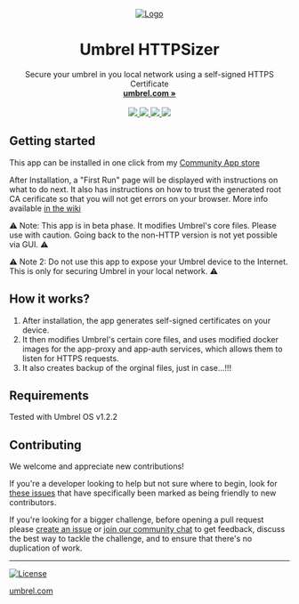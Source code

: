<p align="center">
  <a href="https://umbrel.com">
    <img src="https://github.com/user-attachments/assets/d0906e77-fdab-42a0-9e2b-f339be9d48c0" alt="Logo">

  </a>
  <h1 align="center">Umbrel HTTPSizer</h1>
  <p align="center">
    Secure your umbrel in you local network using a self-signed HTTPS Certificate
    <br />
    <a href="https://umbrel.com"><strong>umbrel.com »</strong></a>
    <br />
    <br />
    <a href="https://twitter.com/umbrel">
      <img src="https://img.shields.io/twitter/follow/umbrel?style=social" />
    </a>
    <a href="https://t.me/getumbrel">
      <img src="https://img.shields.io/badge/community-chat-%235351FB">
    </a>
    <a href="https://reddit.com/r/getumbrel">
      <img src="https://img.shields.io/reddit/subreddit-subscribers/getumbrel?style=social">
    </a>
    <a href="https://community.getumbrel.com">
      <img src="https://img.shields.io/badge/community-forum-%235351FB">
    </a>
  </p>
</p>

## Getting started

This app can be installed in one click  from my [Community App store](https://github.com/sahilph/sahil-umbrel-apps)

After Installation, a "First Run" page will be displayed with instructions on what to do next. It also has instructions on how to trust the generated root CA cerificate so that you will not get errors on your browser. More info available [in the wiki](https://github.com/sahilph/umbrel-HTTPSizer/wiki)

⚠️ Note: This app is in beta phase. It modifies Umbrel's core files. Please use with caution. Going back to the non-HTTP version is not yet possible via GUI.  ⚠️

⚠️ Note 2: Do not use this app to expose your Umbrel device to the Internet. This is only for securing Umbrel in your local network. ⚠️

## How it works?

1. After installation, the app generates self-signed certificates on your device.
2. It then modifies Umbrel's certain core files, and uses modified docker images for the app-proxy and app-auth services, which allows them to listen for HTTPS requests.
3. It also creates backup of the orginal files, just in case...!!!

## Requirements
Tested with Umbrel OS v1.2.2

## Contributing

We welcome and appreciate new contributions!

If you're a developer looking to help but not sure where to begin, look for [these issues](https://github.com/sahilph/umbrel-HTTPSizer/issues?q=is%3Aissue+is%3Aopen+label%3A%22good+first+issue%22) that have specifically been marked as being friendly to new contributors.

If you're looking for a bigger challenge, before opening a pull request please [create an issue](https://github.com/sahilph/umbrel-HTTPSizer/issues/new/choose) or [join our community chat](https://t.me/getumbrel) to get feedback, discuss the best way to tackle the challenge, and to ensure that there's no duplication of work.

---

[![License](https://img.shields.io/github/license/sahilph/umbrel-HTTPSizer?color=%235351FB)](https://github.com/sahilph/umbrel-HTTPSizer/blob/master/LICENSE.md)

[umbrel.com](https://umbrel.com)
